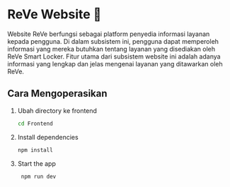 # ReVe Website 👋

Website ReVe berfungsi sebagai platform penyedia informasi layanan kepada pengguna. Di dalam subsistem ini, pengguna dapat memperoleh informasi yang mereka butuhkan tentang layanan yang disediakan oleh ReVe Smart Locker. Fitur utama dari subsistem website ini adalah adanya informasi yang lengkap dan jelas mengenai layanan yang ditawarkan oleh ReVe.

## Cara Mengoperasikan
1. Ubah directory ke frontend
   
   ```bash
   cd Frontend
   ```
   
2. Install dependencies

   ```bash
   npm install
   ```

3. Start the app

   ```bash
    npm run dev
   ```

